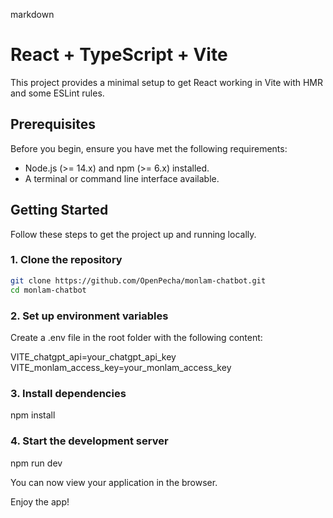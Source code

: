 markdown

# React + TypeScript + Vite

This project provides a minimal setup to get React working in Vite with HMR and some ESLint rules.

## Prerequisites

Before you begin, ensure you have met the following requirements:

- Node.js (>= 14.x) and npm (>= 6.x) installed.
- A terminal or command line interface available.

## Getting Started

Follow these steps to get the project up and running locally.

### 1. Clone the repository

```sh
git clone https://github.com/OpenPecha/monlam-chatbot.git
cd monlam-chatbot
```

### 2. Set up environment variables

Create a .env file in the root folder with the following content:

VITE_chatgpt_api=your_chatgpt_api_key
VITE_monlam_access_key=your_monlam_access_key

### 3. Install dependencies

npm install

### 4. Start the development server

npm run dev

You can now view your application in the browser.

Enjoy the app!
